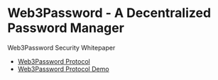 # Web3Password - A Decentralized Password Manager
Web3Password Security Whitepaper

- [Web3Password Protocol](https://github.com/web3password/web3password-protocol/blob/main/Web3Password-Protocol.md "Web3Password")
- [Web3Password Protocol Demo](https://github.com/web3password/web3password-protocol/tree/main/Web3Password-Tools "Web3Password Tools")
